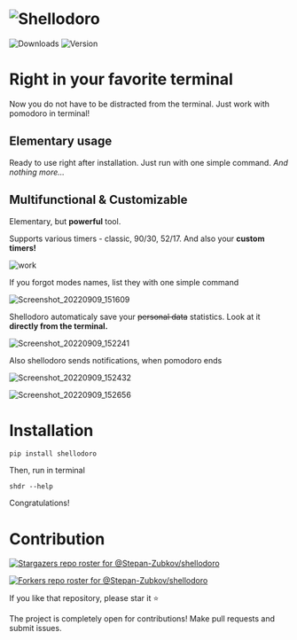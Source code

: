 # ![Shellodoro](https://user-images.githubusercontent.com/83695097/189335921-4c7514f0-fbfe-4387-9597-fa4a09c03561.jpg)

![Downloads](https://img.shields.io/pypi/dm/shellodoro) ![Version](https://img.shields.io/pypi/v/shellodoro)

# Right in your favorite terminal

Now you do not have to be distracted from the terminal. Just work with pomodoro in terminal!

## Elementary usage

Ready to use right after installation. Just run with one simple command. _And nothing more..._

## Multifunctional & Customizable

Elementary, but **powerful** tool.

Supports various timers - classic, 90/30, 52/17. And also your **custom timers!**

![work](https://user-images.githubusercontent.com/83695097/189348014-ccd0c123-4e94-4fb6-a92e-a709431a02f5.gif)

If you forgot modes names, list they with one simple command

![Screenshot_20220909_151609](https://user-images.githubusercontent.com/83695097/189348625-7a5226c9-f094-4a35-a7c8-ed705c936b82.png)

Shellodoro automaticaly save your ~~personal data~~ statistics. Look at it **directly from the terminal.**

![Screenshot_20220909_152241](https://user-images.githubusercontent.com/83695097/189349010-94f96031-80b6-4eb5-b553-8fa2622e3d5f.png)

Also shellodoro sends notifications, when pomodoro ends

![Screenshot_20220909_152432](https://user-images.githubusercontent.com/83695097/189349699-138e6300-4482-47c1-b3ab-19b56e233279.png)

![Screenshot_20220909_152656](https://user-images.githubusercontent.com/83695097/189349675-eb96b31d-4111-470b-bb83-eb305c5eb167.png)

# Installation

```
pip install shellodoro
```

Then, run in terminal

```
shdr --help
```

Congratulations!

# Contribution

[![Stargazers repo roster for @Stepan-Zubkov/shellodoro](https://reporoster.com/stars/Stepan-Zubkov/shellodoro)](https://github.com/Stepan-Zubkov/shellodoro/stargazers)

[![Forkers repo roster for @Stepan-Zubkov/shellodoro](https://reporoster.com/forks/Stepan-Zubkov/shellodoro)](https://github.com/Stepan-Zubkov/shellodoro/network/members)

If you like that repository, please star it ⭐

The project is completely open for contributions! Make pull requests and submit issues.

